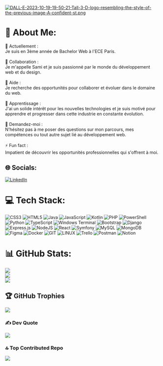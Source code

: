  [![DALL-E-2023-10-19-19-50-21-Tall-3-D-logo-resembling-the-style-of-the-previous-image-A-confident-st.png](https://i.postimg.cc/gjTq8CF1/DALL-E-2023-10-19-19-50-21-Tall-3-D-logo-resembling-the-style-of-the-previous-image-A-confident-st.png)](https://postimg.cc/Lgj1M0sV)
# 💫 About Me:
🔭 Actuellement :<br>Je suis en 3ème année de Bachelor Web à l'ECE Paris.<br><br>👯 Collaboration :<br>Je m'appelle Sami et je suis passionné par le monde du développement web et du design.<br><br>🤝 Aide :<br>Je recherche des opportunités pour collaborer et évoluer dans le domaine du web.<br><br>🌱 Apprentissage :<br>J'ai un solide intérêt pour les nouvelles technologies et je suis motivé pour apprendre et progresser dans cette industrie en constante évolution.<br><br>💬 Demandez-moi :<br>N'hésitez pas à me poser des questions sur mon parcours, mes compétences ou tout autre sujet lié au développement web.<br><br>⚡ Fun fact :<br>Impatient de découvrir les opportunités professionnelles qui s'offrent à moi.


## 🌐 Socials:
[![LinkedIn](https://img.shields.io/badge/LinkedIn-%230077B5.svg?logo=linkedin&logoColor=white)](https://linkedin.com/in/sami-abdulhalim) 

# 💻 Tech Stack:
![CSS3](https://img.shields.io/badge/css3-%231572B6.svg?style=for-the-badge&logo=css3&logoColor=white) ![HTML5](https://img.shields.io/badge/html5-%23E34F26.svg?style=for-the-badge&logo=html5&logoColor=white) ![Java](https://img.shields.io/badge/java-%23ED8B00.svg?style=for-the-badge&logo=openjdk&logoColor=white) ![JavaScript](https://img.shields.io/badge/javascript-%23323330.svg?style=for-the-badge&logo=javascript&logoColor=%23F7DF1E) ![Kotlin](https://img.shields.io/badge/kotlin-%237F52FF.svg?style=for-the-badge&logo=kotlin&logoColor=white) ![PHP](https://img.shields.io/badge/php-%23777BB4.svg?style=for-the-badge&logo=php&logoColor=white) ![PowerShell](https://img.shields.io/badge/PowerShell-%235391FE.svg?style=for-the-badge&logo=powershell&logoColor=white) ![Python](https://img.shields.io/badge/python-3670A0?style=for-the-badge&logo=python&logoColor=ffdd54) ![TypeScript](https://img.shields.io/badge/typescript-%23007ACC.svg?style=for-the-badge&logo=typescript&logoColor=white) ![Windows Terminal](https://img.shields.io/badge/Windows%20Terminal-%234D4D4D.svg?style=for-the-badge&logo=windows-terminal&logoColor=white) ![Bootstrap](https://img.shields.io/badge/bootstrap-%238511FA.svg?style=for-the-badge&logo=bootstrap&logoColor=white) ![Django](https://img.shields.io/badge/django-%23092E20.svg?style=for-the-badge&logo=django&logoColor=white) ![Express.js](https://img.shields.io/badge/express.js-%23404d59.svg?style=for-the-badge&logo=express&logoColor=%2361DAFB) ![NodeJS](https://img.shields.io/badge/node.js-6DA55F?style=for-the-badge&logo=node.js&logoColor=white) ![React](https://img.shields.io/badge/react-%2320232a.svg?style=for-the-badge&logo=react&logoColor=%2361DAFB) ![Symfony](https://img.shields.io/badge/symfony-%23000000.svg?style=for-the-badge&logo=symfony&logoColor=white) ![MySQL](https://img.shields.io/badge/mysql-%2300000f.svg?style=for-the-badge&logo=mysql&logoColor=white) ![MongoDB](https://img.shields.io/badge/MongoDB-%234ea94b.svg?style=for-the-badge&logo=mongodb&logoColor=white) ![Figma](https://img.shields.io/badge/figma-%23F24E1E.svg?style=for-the-badge&logo=figma&logoColor=white) ![Docker](https://img.shields.io/badge/docker-%230db7ed.svg?style=for-the-badge&logo=docker&logoColor=white) ![GIT](https://img.shields.io/badge/Git-fc6d26?style=for-the-badge&logo=git&logoColor=white) ![LINUX](https://img.shields.io/badge/Linux-FCC624?style=for-the-badge&logo=linux&logoColor=black) ![Trello](https://img.shields.io/badge/Trello-%23026AA7.svg?style=for-the-badge&logo=Trello&logoColor=white) ![Postman](https://img.shields.io/badge/Postman-FF6C37?style=for-the-badge&logo=postman&logoColor=white) ![Notion](https://img.shields.io/badge/Notion-%23000000.svg?style=for-the-badge&logo=notion&logoColor=white)
# 📊 GitHub Stats:
![](https://github-readme-stats.vercel.app/api?username=aboalsim114&theme=dark&hide_border=false&include_all_commits=true&count_private=false)<br/>
![](https://github-readme-streak-stats.herokuapp.com/?user=aboalsim114&theme=dark&hide_border=false)<br/>
![](https://github-readme-stats.vercel.app/api/top-langs/?username=aboalsim114&theme=dark&hide_border=false&include_all_commits=true&count_private=false&layout=compact)

## 🏆 GitHub Trophies
![](https://github-profile-trophy.vercel.app/?username=aboalsim114&theme=radical&no-frame=false&no-bg=true&margin-w=4)

### ✍️  Dev Quote
![](https://quotes-github-readme.vercel.app/api?type=horizontal&theme=radical)

### 🔝 Top Contributed Repo
![](https://github-contributor-stats.vercel.app/api?username=aboalsim114&limit=5&theme=dark&combine_all_yearly_contributions=true)



<!-- Proudly created with GPRM ( https://gprm.itsvg.in ) -->
